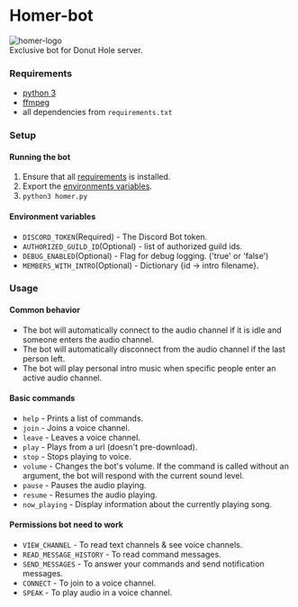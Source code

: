 # Homer-bot

![homer-logo](https://github.com/f89324/homer-discord-bot/blob/develop/resources/homer.png)  
Exclusive bot for Donut Hole server.

<a name="requirements"></a>
### Requirements
*  [python 3](https://www.python.org/downloads/)
*  [ffmpeg](https://ffmpeg.org/)
*  all dependencies from `requirements.txt`


### Setup
#### Running the bot
1. Ensure that all [requirements](#requirements) is installed.
2. Export  the [environments variables](#env).
3. `python3 homer.py`

<a name="env"></a>
#### Environment variables
* `DISCORD_TOKEN`(Required) - The Discord Bot token.
* `AUTHORIZED_GUILD_ID`(Optional) - list of authorized guild ids.
* `DEBUG_ENABLED`(Optional) - Flag for debug logging. (\'true\' or \'false\')
* `MEMBERS_WITH_INTRO`(Optional) - Dictionary {id -> intro filename}.


### Usage

#### Common behavior
* The bot will automatically connect to the audio channel if it is idle and someone enters the audio channel.
* The bot will automatically disconnect from the audio channel if the last person left.
* The bot will play personal intro music when specific people enter an active audio channel.

#### Basic commands
* `help` - Prints a list of commands.
* `join` - Joins a voice channel.
* `leave` - Leaves a voice channel.
* `play` - Plays from a url (doesn't pre-download).
* `stop` - Stops playing to voice.
* `volume` - Changes the bot's volume. If the command is called without an argument, the bot will respond with the current sound level.
* `pause` - Pauses the audio playing.
* `resume` - Resumes the audio playing.
* `now_playing` - Display information about the currently playing song.

#### Permissions bot need to work
* `VIEW_CHANNEL` - To read text channels & see voice channels.
* `READ_MESSAGE_HISTORY` - To read command messages.
* `SEND_MESSAGES` - To answer your commands and send notification messages.
* `CONNECT` - To join to a voice channel.
* `SPEAK` - To play audio in a voice channel.